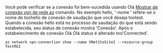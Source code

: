 Você pode verificar se a conexão foi bem-sucedida usando Olá [Mostrar de conexão vpn de rede az](/cli/azure/network/vpn-connection#show) comando. No exemplo hello, '-nome ' refere-se o nome de toohello de conexão de saudação que você deseja tootest. Quando a conexão hello está no processo de saudação do que está sendo estabelecida, seu status de conexão mostra 'Conexão'. Após o estabelecimento de conexão Olá Olá status é alterado too'Connected'.

```azurecli
az network vpn-connection show --name VNet1toSite2 --resource-group TestRG1
```

